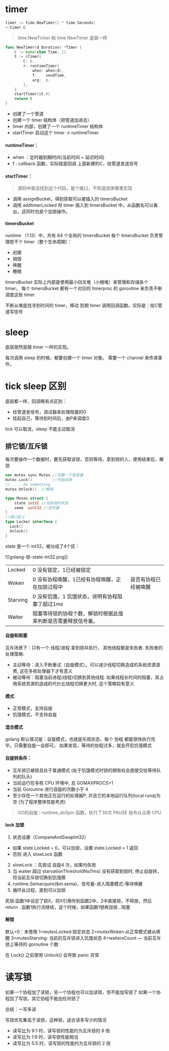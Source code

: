 
# timer

```go
timer := time.NewTimer(2 * time.Seconds)
<-timer.C
```

>time.NewTicker  和 time.NewTimer 底层一样

```go
func NewTimer(d Duration) *Timer {
	c := make(chan Time, 1)
	t := &Timer{
		C: c,
		r: runtimeTimer{
			when: when(d),
			f:    sendTime,
			arg:  c,
		},
	}
	startTimer(&t.r)
	return t
}
```

- 创建了一个管道
- 创建一个 timer 结构体（把管道加进去）
- timer 内部，创建了一个 runtimeTimer 结构体
- startTimer 启动这个 timer ->  runtimeTimer

#### runtimeTimer：
- when ：定时器到期时间(当前时间 + 延迟时间)
- f : callback 函数，实际就是回调 上面新建的C，给管道发送信号

#### startTimer：
>源码中我没找到这个代码，是个接口，不知道具体哪里实现

- 调用 assignBucket，得到获取可以被插入的 timersBucket
- 调用 addtimerLocked 将 timer 插入到 timersBucket 中。从函数名可以看出，这同时也是个加锁操作。

#### timersBucket

runtime （1.13）中，共有 64 个全局的 timersBucket
每个 timersBucket 负责管理若干个 timer（整个生命周期）：
- 创建
- 销毁
- 唤醒
- 睡眠

timersBucket 实际上内部是使用最小四叉堆（小根堆）来管理和存储各个 timer。
每个 timersBucket 都有一个对应的 timerproc 的 goroutine 来负责不断调度这些 timer

不断从堆底找寻到时间的 timer，移动 到期 timer 调用回调函数。实际是：给C管道写信号


# sleep

底层居然是跟 timer 一样的实现。

每次调用 sleep 的时候，都要创建一个 timer 对象。
需要一个 channel 来传递事件。

# tick sleep 区别

底层都一样，回调略有点区别：
- 给管道发信号，调试器来处理阻塞的G
- 挂起自己，等待到时间后，由P来调度G

tick 可以取消，sleep 不能主动取消


## 排它锁/互斥锁

每次要操作一个数据时，要先获取该锁，否则等待。拿到锁的人，使用结束后，解锁

```go
var mutex sync.Mutex //创建一个锁变量
mutex.Lock()         //开始加锁
//......do something
mutex.Unlock()  //解锁
```


```go
type Mutex struct {
    state int32 //当前锁的状态
    sema  uint32 //信号量
}
//接口定义
type Locker interface {
  Lock()
  Unlock()
}
```


state 是一个 int32，被分成了4个区：

![[golang-锁-state-int32.png]]


|  |  |  |
|:---|:---|:---|
| Locked | 0 没有锁定，1已经被锁定 |  |
| Woken | 0 没有协程唤醒，1已经有协程唤醒，正在加锁过程中 | 是否有协程已经被唤醒 |
| Starving | 0 没有饥饿，1 饥饿状态，说明有协程阻塞了超过1ms |  |
| Waiter | 阻塞等待锁的协程个数，解锁时根据此值来判断是否需要释放信号量。 |  |  

#### 自旋和阻塞

互斥场景下：只有一个 线程/进程 拿到锁并执行， 其他线程都是失败者. 
失败者的处理策略:

- 主动等待：进入不断重试（自旋模式）。可以减少线程切换造成的系统资源浪费, 这在多核处理器下才有意义
- 被动等待：阻塞当前进程(线程)切换到其他线程. 如果线程长时间的阻塞，其占用系统资源的造成的代价比线程切换更大时, 这个策略较有意义

#### 模式
- 正常模式，支持自旋
- 饥饿模式，不支持自旋

#### 混合模式

golang 默认情况是：自旋模式，也就是乐观状态，每个 协程 都能很快执行完毕，只需要自旋一会即可。
如果发现，等待的协程过多，就会开启饥饿模式

#### 自旋转条件：

- 互斥锁已被锁且处于普通模式 (处于饥饿模式时锁的拥有权会直接交给等待队列的队头)
- 当前运行在多核 CPU 环境中, 且 GOMAXPROCS>1
- 当前 Goroutine 进行自旋的次数小于 4
- 至少存在一个其他正在运行的处理器P, 并且它的本地运行队列(local runq)为空 (为了程序整体性能考虑)

>GO的自旋：runtime_doSpin 函数，执行了30次 PAUSE 指令以占用 CPU
#### lock 加锁

1. 状态设置（CompareAndSwapInt32）
- 如果 state.Locked = 0，可以加锁，设置  state.Locked = 1  返回
- 否则 进入 slowLock 函数
2. slowLock ：先尝试 自旋4 次，如果均失败
3. 当 waiter 超过 starvationThresholdNs(1ms) 没有获取到锁时, 停止自旋转，将当前互斥锁切换到饥饿模
4. runtime.Semacquire(&m.sema)，信号量-进入阻塞模式-等待唤醒
5. 循环此过程，直到可以加锁





死锁:函数1中设定了锁X，将X引用传到函数2中，2中直接锁，不释放，然后 return . 函数1执行流继续，这个时候，如果函数1想再加锁...阻塞



#### 解锁



默认=0：未使用
1=mutexLocked:锁定状态
2=mutexWoken:从正常模式被从唤醒
3=mutexStarving: 当前的互斥锁进入饥饿状态
4=waitersCount — 当前互斥锁上等待的 goroutine 个数


在 Lock() 之前使用 Unlock() 会导致 panic 异常

# 读写锁



如果一个协程加了读锁，另一个协程也可以加读锁，但不能加写锁了
如果一个协程加了写锁，其它协程不能加任何锁了

总结：一写多读

写锁优先集高于读锁，这种锁，适合读多写少的情况



- 读写比为 9:1 时，读写锁的性能约为互斥锁的 8 倍
- 读写比为 1:9 时，读写锁性能相当
- 读写比为 5:5 时，读写锁的性能约为互斥锁的 2 倍



